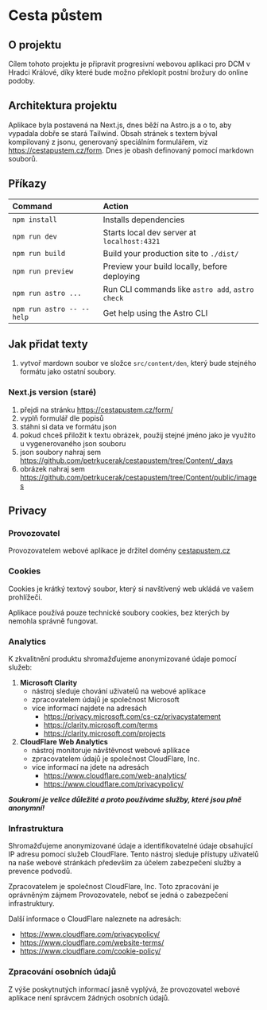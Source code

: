 # Cesta půstem

## O projektu

Cílem tohoto projektu je připravit progresivní webovou aplikaci pro DCM v Hradci Králové, díky které bude možno překlopit postní brožury do online podoby.

## Architektura projektu

Aplikace byla postavená na Next.js, dnes běží na Astro.js a o to, aby vypadala dobře se stará Tailwind. Obsah stránek s textem býval kompilovaný z jsonu, generovaný speciálním formulářem, viz https://cestapustem.cz/form. Dnes je obash definovaný pomocí markdown souborů.

## Příkazy

| Command                   | Action                                           |
| :------------------------ | :----------------------------------------------- |
| `npm install`             | Installs dependencies                            |
| `npm run dev`             | Starts local dev server at `localhost:4321`      |
| `npm run build`           | Build your production site to `./dist/`          |
| `npm run preview`         | Preview your build locally, before deploying     |
| `npm run astro ...`       | Run CLI commands like `astro add`, `astro check` |
| `npm run astro -- --help` | Get help using the Astro CLI                     |

## Jak přidat texty

1. vytvoř mardown soubor ve složce `src/content/den`, který bude stejného formátu jako ostatní soubory.

### Next.js version (staré)

1. přejdi na stránku https://cestapustem.cz/form/
2. vyplň formulář dle popisů
3. stáhni si data ve formátu json
4. pokud chceš přiložit k textu obrázek, použij stejné jméno jako je využito u vygenerovaného json souboru
5. json soubory nahraj sem https://github.com/petrkucerak/cestapustem/tree/Content/_days
6. obrázek nahraj sem https://github.com/petrkucerak/cestapustem/tree/Content/public/images




<!-- ## Notifikace

Push notifikace jsou spouštěny pomocí služby https://app.onesignal.com/apps.

Momentálně jsou nastaveny 2 templaty:

1. upozornění, pokud uživatel nenavštíví stránku více jak 13h - notifikace slouží k připomínání denních čtení
2. upozornění, pokud uživatel nenavštíví stránku více jak týden - notifikace slouží k agresivnějšímu připomenutí

_Push notifikace podporují všechny platformy kromě mobilního safari._ -->

<!-- ## Audionahrávky

V aplikaci jsou generovány audionahrávky k textům pomocí služby Azure Speech Serivces.

Více o této části si můžete přečíst zde: https://blog.petrkucerak.cz/post/Jak-z-blogu-vytvorit-podcast-pomoci-AI. -->

## Privacy

### Provozovatel

Provozovatelem webové aplikace je držitel domény [cestapustem.cz](https://www.nic.cz/whois/domain/cestapustem.cz/)

### Cookies

Cookies je krátký textový soubor, který si navštívený web ukládá ve vašem prohlížeči.

Aplikace používá pouze technické soubory cookies, bez kterých by nemohla správně fungovat.

### Analytics

K zkvalitnění produktu shromažďujeme anonymizované údaje pomocí služeb:

1. **Microsoft Clarity**
    - nástroj sleduje chování uživatelů na webové aplikace
    - zpracovatelem údajů je společnost Microsoft
    - více informací najdete na adresách
      - https://privacy.microsoft.com/cs-cz/privacystatement
      - https://clarity.microsoft.com/terms
      - https://clarity.microsoft.com/projects
2. **CloudFlare Web Analytics**
    - nástroj monitoruje návštěvnost webové aplikace
    - zpracovatelem údajů je společnost CloudFlare, Inc.
    - více informací na jdete na adresách
      - https://www.cloudflare.com/web-analytics/
      - https://www.cloudflare.com/privacypolicy/


**_Soukromí je velice důležité a proto používáme služby, které jsou plně anonymní!_**

<!-- ### Notifikace

K správě Push Notifikací využíváme službu OneSignal. Nástroj analyzuje manipulaci s notifikačními bannery. Zpracovatelem je společnost OneSignal.

Více informací najdete na stránkách:
- https://onesignal.com/privacy
- https://onesignal.com/privacy_policy
- https://onesignal.com/ -->


### Infrastruktura

Shromažďujeme anonymizované údaje a identifikovatelné údaje obsahující IP adresu pomocí služeb CloudFlare. Tento nástroj sleduje přístupy uživatelů na naše webové stránkách především za účelem zabezpečení služby a prevence podvodů.

Zpracovatelem je společnost CloudFlare, Inc. Toto zpracování je oprávněným zájmem Provozovatele, neboť se jedná o zabezpečení infrastruktury.

Další informace o CloudFlare naleznete na adresách:
- https://www.cloudflare.com/privacypolicy/
- https://www.cloudflare.com/website-terms/
- https://www.cloudflare.com/cookie-policy/

### Zpracování osobních údajů

Z výše poskytnutých informací jasně vyplývá, že provozovatel webové aplikace není správcem žádných osobních údajů.

